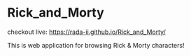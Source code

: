 # Rick_and_Morty
checkout live: https://rada-ii.github.io/Rick_and_Morty/

This is web application for browsing Rick & Morty characters!

